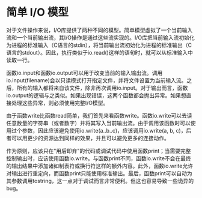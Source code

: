# 简单 I/O 模型

对于文件操作来说，I/O库提供了两种不同的模型。简单模型虚拟了一个当前输入流和一个当前输出流，其I/O操作是通过这些流实现的。I/O库把当前输入流初始化为进程的标准输入（C语言的stdin），将当前输出流初始化为进程的标准输出（C语言的stdout）。因此，执行类似于io.read()这样的语句时，就可以从标准输入中读取一行。

函数io.input和函数io.output可以用于改变当前的输入输出流。调用io.input(filename)会以只读模式打开指定文件，并将文件设置为当前输入流。之后，所有的输入都将来自该文件，除非再次调用io.input。对于输出而言，函数io.output的逻辑与之类似。如果出现错误，这两个函数都会抛出异常。如果想直接处理这些异常，则必须使用完整I/O模型。

由于函数write比函数read简单，我们首先来看函数write。函数io.write可以去读任意数量的字符串（或者数字）并将其写入当前输出流。由于调用该函数时可以使用过个参数，因此应该避免使用io.write(a..b..c)，应该调用io.write(a, b, c)，后者可以用更少的资源达到同样的效果，并且可以避免更多的连接动作。

作为原则，应该只在"用后即弃"的代码或调试代码中使用函数print；当需要完整控制输出时，应该使用函数io.write。与函数print不同，函数io.write不会在最终的输出结果中添加诸如制表符或换行符这样的额外内容。此外，函数io.write允许对输出进行重定向，而函数print只能使用标准输出。最后，函数print可以自动为其参数调用tostring，这一点对于调试而言非常便利。但这也容易导致一些诡异的bug。
